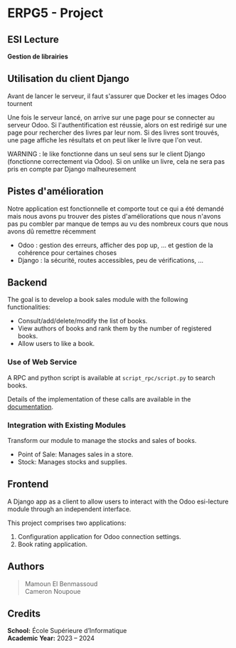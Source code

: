 # ERPG5 - Project

## ESI Lecture

**Gestion de librairies**

## Utilisation du client Django

Avant de lancer le serveur, il faut s'assurer que Docker et les images Odoo tournent

Une fois le serveur lancé, on arrive sur une page pour se connecter au serveur Odoo. Si l'authentification est réussie, alors on est redirigé sur une page pour rechercher des livres par leur nom. Si des livres sont trouvés, une page affiche les résultats et on peut liker le livre que l'on veut.

WARNING : le like fonctionne dans un seul sens sur le client Django (fonctionne correctement via Odoo). Si on unlike un livre, cela ne sera pas pris en compte par Django malheuresement

## Pistes d'amélioration

Notre application est fonctionnelle et comporte tout ce qui a été demandé mais nous avons pu trouver des pistes d'améliorations que nous n'avons pas pu combler par manque de temps au vu des nombreux cours que nous avons dû remettre récemment

* Odoo : gestion des erreurs, afficher des pop up, ... et gestion de la cohérence pour certaines choses
* Django : la sécurité, routes accessibles, peu de vérifications, ...

## Backend

The goal is to develop a book sales module with the following functionalities:

- Consult/add/delete/modify the list of books.
- View authors of books and rank them by the number of registered books.
- Allow users to like a book.

### Use of Web Service

A RPC and python script is available at `script_rpc/script.py` to search books.

Details of the implementation of these calls are available in the [documentation](https://www.odoo.com/documentation/14.0/fr/developer/api/external_api.html).

### Integration with Existing Modules

Transform our module to manage the stocks and sales of books. 

- Point of Sale: Manages sales in a store.
- Stock: Manages stocks and supplies.

## Frontend

A Django app as a client to allow users to interact with the Odoo esi-lecture module through an independent interface.

This project comprises two applications:
1. Configuration application for Odoo connection settings.
2. Book rating application.

## Authors
> Mamoun El Benmassoud <br>
> Cameron Noupoue

## Credits 
**School:** École Supérieure d’Informatique  
**Academic Year:** 2023 – 2024
